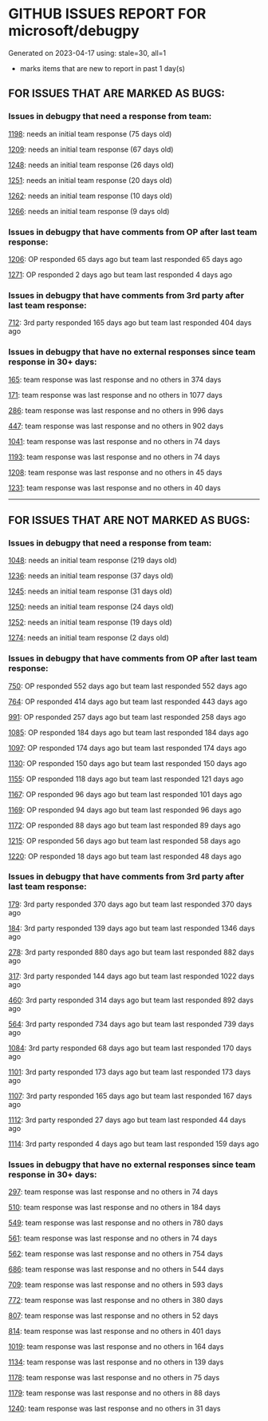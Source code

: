 
# GITHUB ISSUES REPORT FOR microsoft/debugpy


Generated on 2023-04-17 using: stale=30, all=1


* marks items that are new to report in past 1 day(s)


## FOR ISSUES THAT ARE MARKED AS BUGS:


### Issues in debugpy that need a response from team:


  [1198](https://github.com/microsoft/debugpy/issues/1198 "Crashes on ending debug session when using PyPy"): needs an initial team response (75 days old)

  [1209](https://github.com/microsoft/debugpy/issues/1209 "pydevd complaining about `attach_x86_64.dylib` on macOS on ARM"): needs an initial team response (67 days old)

  [1248](https://github.com/microsoft/debugpy/issues/1248 "User Uncaught Exceptions fails on imports"): needs an initial team response (26 days old)

  [1251](https://github.com/microsoft/debugpy/issues/1251 "Python 3.11 reports frozen modules warning despite passing during startup"): needs an initial team response (20 days old)

  [1262](https://github.com/microsoft/debugpy/issues/1262 "Breakpoints not respected, python application runs without stopping."): needs an initial team response (10 days old)

  [1266](https://github.com/microsoft/debugpy/issues/1266 "Subprocess call process lags with attached debugger"): needs an initial team response (9 days old)

### Issues in debugpy that have comments from OP after last team response:


  [1206](https://github.com/microsoft/debugpy/issues/1206 "Debugger with gevent doesn't hit breakpoints"): OP responded 65 days ago but team last responded 65 days ago

  [1271](https://github.com/microsoft/debugpy/issues/1271 "Timeout while using vscode debugger with any program which spawns a process"): OP responded 2 days ago but team last responded 4 days ago

### Issues in debugpy that have comments from 3rd party after last team response:


  [712](https://github.com/microsoft/debugpy/issues/712 "notification like &quot;Failed launch debugger for child process xxxx&quot;."): 3rd party responded 165 days ago but team last responded 404 days ago

### Issues in debugpy that have no external responses since team response in 30+ days:


  [165](https://github.com/microsoft/debugpy/issues/165 "Entry points aren't being found while test debugging"): team response was last response and no others in 374 days

  [171](https://github.com/microsoft/debugpy/issues/171 "Ctrl+C causes KeyboardInterrupt inside pydevd"): team response was last response and no others in 1077 days

  [286](https://github.com/microsoft/debugpy/issues/286 "Attach to local process assumes i386 architecture? "): team response was last response and no others in 996 days

  [447](https://github.com/microsoft/debugpy/issues/447 "Running `breakpoint()` in the watch causes buggy behaviour"): team response was last response and no others in 902 days

  [1041](https://github.com/microsoft/debugpy/issues/1041 "Breakpoints on secondary threads don't trigger when using PyQt5"): team response was last response and no others in 74 days

  [1193](https://github.com/microsoft/debugpy/issues/1193 "Debug crashes when running a Python2 subprocess"): team response was last response and no others in 74 days

  [1208](https://github.com/microsoft/debugpy/issues/1208 "1.6.6 behaviour on Python 3.10 differs from that on 3.9 or 3.11"): team response was last response and no others in 45 days

  [1231](https://github.com/microsoft/debugpy/issues/1231 "Debug session cannot run for a .py file when there is an active breakpoint in a Jupyter notebook"): team response was last response and no others in 40 days

---

## FOR ISSUES THAT ARE NOT MARKED AS BUGS:


### Issues in debugpy that need a response from team:


  [1048](https://github.com/microsoft/debugpy/issues/1048 "Support for eventlet"): needs an initial team response (219 days old)

  [1236](https://github.com/microsoft/debugpy/issues/1236 "Local and global variables are not available in list comprehensions in the debug console"): needs an initial team response (37 days old)

  [1245](https://github.com/microsoft/debugpy/issues/1245 "Don't collapse nested lists/tuples into ... in debugger | make debugging more like PyCharm"): needs an initial team response (31 days old)

  [1250](https://github.com/microsoft/debugpy/issues/1250 "Debugging code with `pexpect.spawn` is taking 5s longer  "): needs an initial team response (24 days old)

  [1252](https://github.com/microsoft/debugpy/issues/1252 "[Feature request] Support connect to ipv6 address"): needs an initial team response (19 days old)

  [1274](https://github.com/microsoft/debugpy/issues/1274 "plugin problem"): needs an initial team response (2 days old)

### Issues in debugpy that have comments from OP after last team response:


  [750](https://github.com/microsoft/debugpy/issues/750 "Support PEP 582 (__pypackages__) for just-my-code and user-uncaught exceptions"): OP responded 552 days ago but team last responded 552 days ago

  [764](https://github.com/microsoft/debugpy/issues/764 "Problems with python in VSC, eg. not working logs and pathlib and importlib.util"): OP responded 414 days ago but team last responded 443 days ago

  [991](https://github.com/microsoft/debugpy/issues/991 "Allow throwing exceptions in the debugger"): OP responded 257 days ago but team last responded 258 days ago

  [1085](https://github.com/microsoft/debugpy/issues/1085 "Return scope metadata on ScopesRequest"): OP responded 184 days ago but team last responded 184 days ago

  [1097](https://github.com/microsoft/debugpy/issues/1097 "debugpy.configure(python=) is not properly documented"): OP responded 174 days ago but team last responded 174 days ago

  [1130](https://github.com/microsoft/debugpy/issues/1130 "Allow server to configure its root"): OP responded 150 days ago but team last responded 150 days ago

  [1155](https://github.com/microsoft/debugpy/issues/1155 "Python debugger breaks on caught exception within a decorator and context manager"): OP responded 118 days ago but team last responded 121 days ago

  [1167](https://github.com/microsoft/debugpy/issues/1167 "Debugging support lazy variables"): OP responded 96 days ago but team last responded 101 days ago

  [1169](https://github.com/microsoft/debugpy/issues/1169 "Missing examples of configurations"): OP responded 94 days ago but team last responded 96 days ago

  [1172](https://github.com/microsoft/debugpy/issues/1172 "atexit not respected in subprocess.Popen"): OP responded 88 days ago but team last responded 89 days ago

  [1215](https://github.com/microsoft/debugpy/issues/1215 "[Feature request] Support Listening multiples port in vscode attach"): OP responded 56 days ago but team last responded 58 days ago

  [1220](https://github.com/microsoft/debugpy/issues/1220 "Error attaching Python debugger with debugpy: 'Could not find .so for attach to process' on macbook m1"): OP responded 18 days ago but team last responded 48 days ago

### Issues in debugpy that have comments from 3rd party after last team response:


  [179](https://github.com/microsoft/debugpy/issues/179 "Build native binaries on ci and distribute those."): 3rd party responded 370 days ago but team last responded 370 days ago

  [184](https://github.com/microsoft/debugpy/issues/184 "Azure Build for ARM"): 3rd party responded 139 days ago but team last responded 1346 days ago

  [278](https://github.com/microsoft/debugpy/issues/278 "When ungrouped, list and dict variables have inconvenient sort order"): 3rd party responded 880 days ago but team last responded 882 days ago

  [317](https://github.com/microsoft/debugpy/issues/317 "Make variable order for dict keys configurable"): 3rd party responded 144 days ago but team last responded 1022 days ago

  [460](https://github.com/microsoft/debugpy/issues/460 "Repeated debugpy.listen() calls should be an error"): 3rd party responded 314 days ago but team last responded 892 days ago

  [564](https://github.com/microsoft/debugpy/issues/564 "Ignore &quot;justMyCode&quot; flag when doing a step into target"): 3rd party responded 734 days ago but team last responded 739 days ago

  [1084](https://github.com/microsoft/debugpy/issues/1084 "Unnecessary truncation"): 3rd party responded 68 days ago but team last responded 170 days ago

  [1101](https://github.com/microsoft/debugpy/issues/1101 "Improve inline breakpoint experience to be similar to TypeScript's  "): 3rd party responded 173 days ago but team last responded 173 days ago

  [1107](https://github.com/microsoft/debugpy/issues/1107 "Add Python 3.11 to the ci"): 3rd party responded 165 days ago but team last responded 167 days ago

  [1112](https://github.com/microsoft/debugpy/issues/1112 "Support pyqt6"): 3rd party responded 27 days ago but team last responded 44 days ago

  [1114](https://github.com/microsoft/debugpy/issues/1114 "Display Python asyncio Tasks in VS Code Debugger"): 3rd party responded 4 days ago but team last responded 159 days ago

### Issues in debugpy that have no external responses since team response in 30+ days:


  [297](https://github.com/microsoft/debugpy/issues/297 "Could a disable_attach API available?"): team response was last response and no others in 74 days

  [510](https://github.com/microsoft/debugpy/issues/510 "Stop at breakpoints during evaluate request (recursive debugging)"): team response was last response and no others in 184 days

  [549](https://github.com/microsoft/debugpy/issues/549 "timeout or cancelling of debugpy.connect call"): team response was last response and no others in 780 days

  [561](https://github.com/microsoft/debugpy/issues/561 "Treat mapped files as my code"): team response was last response and no others in 74 days

  [562](https://github.com/microsoft/debugpy/issues/562 "Add support for terminateThreads request."): team response was last response and no others in 754 days

  [686](https://github.com/microsoft/debugpy/issues/686 "Don't show Locals for module-global frame"): team response was last response and no others in 544 days

  [709](https://github.com/microsoft/debugpy/issues/709 "Support pyside6 (without frame-eval mode)"): team response was last response and no others in 593 days

  [772](https://github.com/microsoft/debugpy/issues/772 "CXXABI requirement"): team response was last response and no others in 380 days

  [807](https://github.com/microsoft/debugpy/issues/807 "Gracefully handle debugpy.listen() in subprocesses"): team response was last response and no others in 52 days

  [814](https://github.com/microsoft/debugpy/issues/814 "Provide a way to notify users of where a RecursionError happens"): team response was last response and no others in 401 days

  [1019](https://github.com/microsoft/debugpy/issues/1019 "justMyCode warning message is at the wrong level, not always accurate"): team response was last response and no others in 164 days

  [1134](https://github.com/microsoft/debugpy/issues/1134 "async code debugging"): team response was last response and no others in 139 days

  [1178](https://github.com/microsoft/debugpy/issues/1178 "Name debug console automatically using launch.json file"): team response was last response and no others in 75 days

  [1179](https://github.com/microsoft/debugpy/issues/1179 "Support DAP variable paging"): team response was last response and no others in 88 days

  [1240](https://github.com/microsoft/debugpy/issues/1240 "Remote debug path mapping from Windows to Linux no longer works - Breakpoint in file that does not exist"): team response was last response and no others in 31 days
